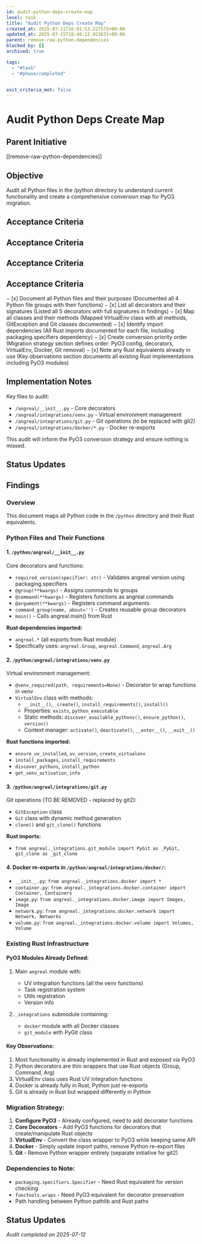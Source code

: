 ```yaml
---
id: audit-python-deps-create-map
level: task
title: "Audit Python Deps Create Map"
created_at: 2025-07-11T16:01:53.227572+00:00
updated_at: 2025-07-15T19:48:12.023631+00:00
parent: remove-raw-python-dependencies
blocked_by: []
archived: true

tags:
  - "#task"
  - "#phase/completed"


exit_criteria_met: false
---
```


# Audit Python Deps Create Map

## Parent Initiative

[[remove-raw-python-dependencies]]

## Objective

Audit all Python files in the /python directory to understand current functionality and create a comprehensive conversion map for PyO3 migration.

## Acceptance Criteria

## Acceptance Criteria

## Acceptance Criteria

## Acceptance Criteria

− [x] Document all Python files and their purposes (Documented all 4 Python file groups with their functions)
− [x] List all decorators and their signatures (Listed all 5 decorators with full signatures in findings)
− [x] Map all classes and their methods (Mapped VirtualEnv class with all methods, GitException and Git classes documented)
− [x] Identify import dependencies (All Rust imports documented for each file, including packaging.specifiers dependency)
− [x] Create conversion priority order (Migration strategy section defines order: PyO3 config, decorators, VirtualEnv, Docker, Git removal)
− [x] Note any Rust equivalents already in use (Key observations section documents all existing Rust implementations including PyO3 modules)

## Implementation Notes

Key files to audit:
- `/angreal/__init__.py` - Core decorators
- `/angreal/integrations/venv.py` - Virtual environment management
- `/angreal/integrations/git.py` - Git operations (to be replaced with git2)
- `/angreal/integrations/docker/*.py` - Docker re-exports

This audit will inform the PyO3 conversion strategy and ensure nothing is missed.

## Status Updates

## Findings

### Overview
This document maps all Python code in the `/python` directory and their Rust equivalents.

### Python Files and Their Functions

#### 1. `/python/angreal/__init__.py`
Core decorators and functions:
- `required_version(specifier: str)` - Validates angreal version using packaging.specifiers
- `@group(**kwargs)` - Assigns commands to groups
- `@command(**kwargs)` - Registers functions as angreal commands
- `@argument(**kwargs)` - Registers command arguments
- `command_group(name, about='')` - Creates reusable group decorators
- `main()` - Calls angreal.main() from Rust

**Rust dependencies imported:**
- `angreal.*` (all exports from Rust module)
- Specifically uses: `angreal.Group`, `angreal.Command`, `angreal.Arg`

#### 2. `/python/angreal/integrations/venv.py`
Virtual environment management:
- `@venv_required(path, requirements=None)` - Decorator to wrap functions in venv
- `VirtualEnv` class with methods:
  - `__init__()`, `_create()`, `install_requirements()`, `install()`
  - Properties: `exists`, `python_executable`
  - Static methods: `discover_available_pythons()`, `ensure_python()`, `version()`
  - Context manager: `activate()`, `deactivate()`, `__enter__()`, `__exit__()`

**Rust functions imported:**
- `ensure_uv_installed`, `uv_version`, `create_virtualenv`
- `install_packages`, `install_requirements`
- `discover_pythons`, `install_python`
- `get_venv_activation_info`

#### 3. `/python/angreal/integrations/git.py`
Git operations (TO BE REMOVED - replaced by git2):
- `GitException` class
- `Git` class with dynamic method generation
- `clone()` and `git_clone()` functions

**Rust imports:**
- `from angreal._integrations.git_module import PyGit as _PyGit, git_clone as _git_clone`

#### 4. Docker re-exports in `/python/angreal/integrations/docker/`:
- `__init__.py`: `from angreal._integrations.docker import *`
- `container.py`: `from angreal._integrations.docker.container import Container, Containers`
- `image.py`: `from angreal._integrations.docker.image import Images, Image`
- `network.py`: `from angreal._integrations.docker.network import Network, Networks`
- `volume.py`: `from angreal._integrations.docker.volume import Volumes, Volume`

### Existing Rust Infrastructure

#### PyO3 Modules Already Defined:
1. Main `angreal` module with:
   - UV integration functions (all the venv functions)
   - Task registration system
   - Utils registration
   - Version info

2. `_integrations` submodule containing:
   - `docker` module with all Docker classes
   - `git_module` with PyGit class

#### Key Observations:
1. Most functionality is already implemented in Rust and exposed via PyO3
2. Python decorators are thin wrappers that use Rust objects (Group, Command, Arg)
3. VirtualEnv class uses Rust UV integration functions
4. Docker is already fully in Rust, Python just re-exports
5. Git is already in Rust but wrapped differently in Python

### Migration Strategy:
1. **Configure PyO3** - Already configured, need to add decorator functions
2. **Core Decorators** - Add PyO3 functions for decorators that create/manipulate Rust objects
3. **VirtualEnv** - Convert the class wrapper to PyO3 while keeping same API
4. **Docker** - Simply update import paths, remove Python re-export files
5. **Git** - Remove Python wrapper entirely (separate initiative for git2)

### Dependencies to Note:
- `packaging.specifiers.Specifier` - Need Rust equivalent for version checking
- `functools.wraps` - Need PyO3 equivalent for decorator preservation
- Path handling between Python pathlib and Rust paths

## Status Updates

*Audit completed on 2025-07-12*
